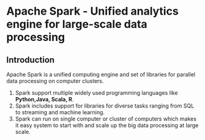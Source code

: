 # Apache Spark - Unified analytics engine for large-scale data processing

## Introduction
Apache Spark is a unified computing engine and set of libraries for parallel data processing on computer clusters. 

1. Spark support multiple widely used programming languages like **Python,Java, Scala, R**.  
2. Spark includes support for libraries for diverse tasks ranging from SQL to streaming and machine learning.  
3. Spark can run on single computer or cluster of computers which makes it easy system to start with and scale up the big data processing at large scale.
